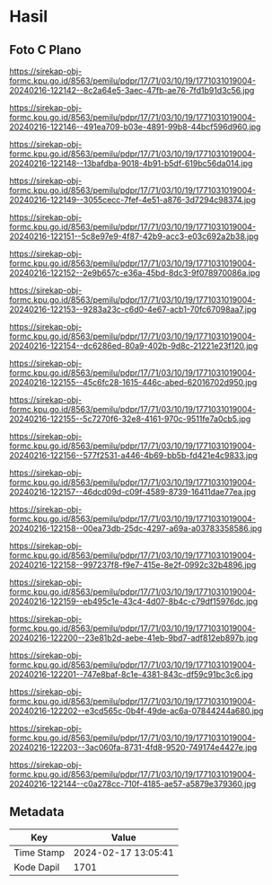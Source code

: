 # Hasil

## Foto C Plano

https://sirekap-obj-formc.kpu.go.id/8563/pemilu/pdpr/17/71/03/10/19/1771031019004-20240216-122142--8c2a64e5-3aec-47fb-ae76-7fd1b91d3c56.jpg

https://sirekap-obj-formc.kpu.go.id/8563/pemilu/pdpr/17/71/03/10/19/1771031019004-20240216-122146--491ea709-b03e-4891-99b8-44bcf596d960.jpg

https://sirekap-obj-formc.kpu.go.id/8563/pemilu/pdpr/17/71/03/10/19/1771031019004-20240216-122148--13bafdba-9018-4b91-b5df-619bc56da014.jpg

https://sirekap-obj-formc.kpu.go.id/8563/pemilu/pdpr/17/71/03/10/19/1771031019004-20240216-122149--3055cecc-7fef-4e51-a876-3d7294c98374.jpg

https://sirekap-obj-formc.kpu.go.id/8563/pemilu/pdpr/17/71/03/10/19/1771031019004-20240216-122151--5c8e97e9-4f87-42b9-acc3-e03c692a2b38.jpg

https://sirekap-obj-formc.kpu.go.id/8563/pemilu/pdpr/17/71/03/10/19/1771031019004-20240216-122152--2e9b657c-e36a-45bd-8dc3-9f078970086a.jpg

https://sirekap-obj-formc.kpu.go.id/8563/pemilu/pdpr/17/71/03/10/19/1771031019004-20240216-122153--9283a23c-c6d0-4e67-acb1-70fc67098aa7.jpg

https://sirekap-obj-formc.kpu.go.id/8563/pemilu/pdpr/17/71/03/10/19/1771031019004-20240216-122154--dc6286ed-80a9-402b-9d8c-21221e23f120.jpg

https://sirekap-obj-formc.kpu.go.id/8563/pemilu/pdpr/17/71/03/10/19/1771031019004-20240216-122155--45c6fc28-1615-446c-abed-62016702d950.jpg

https://sirekap-obj-formc.kpu.go.id/8563/pemilu/pdpr/17/71/03/10/19/1771031019004-20240216-122155--5c7270f6-32e8-4161-970c-9511fe7a0cb5.jpg

https://sirekap-obj-formc.kpu.go.id/8563/pemilu/pdpr/17/71/03/10/19/1771031019004-20240216-122156--577f2531-a446-4b69-bb5b-fd421e4c9833.jpg

https://sirekap-obj-formc.kpu.go.id/8563/pemilu/pdpr/17/71/03/10/19/1771031019004-20240216-122157--46dcd09d-c09f-4589-8739-16411dae77ea.jpg

https://sirekap-obj-formc.kpu.go.id/8563/pemilu/pdpr/17/71/03/10/19/1771031019004-20240216-122158--00ea73db-25dc-4297-a69a-a03783358586.jpg

https://sirekap-obj-formc.kpu.go.id/8563/pemilu/pdpr/17/71/03/10/19/1771031019004-20240216-122158--997237f8-f9e7-415e-8e2f-0992c32b4896.jpg

https://sirekap-obj-formc.kpu.go.id/8563/pemilu/pdpr/17/71/03/10/19/1771031019004-20240216-122159--eb495c1e-43c4-4d07-8b4c-c79df15976dc.jpg

https://sirekap-obj-formc.kpu.go.id/8563/pemilu/pdpr/17/71/03/10/19/1771031019004-20240216-122200--23e81b2d-aebe-41eb-9bd7-adf812eb897b.jpg

https://sirekap-obj-formc.kpu.go.id/8563/pemilu/pdpr/17/71/03/10/19/1771031019004-20240216-122201--747e8baf-8c1e-4381-843c-df59c91bc3c6.jpg

https://sirekap-obj-formc.kpu.go.id/8563/pemilu/pdpr/17/71/03/10/19/1771031019004-20240216-122202--e3cd565c-0b4f-49de-ac6a-07844244a680.jpg

https://sirekap-obj-formc.kpu.go.id/8563/pemilu/pdpr/17/71/03/10/19/1771031019004-20240216-122203--3ac060fa-8731-4fd8-9520-749174e4427e.jpg

https://sirekap-obj-formc.kpu.go.id/8563/pemilu/pdpr/17/71/03/10/19/1771031019004-20240216-122144--c0a278cc-710f-4185-ae57-a5879e379360.jpg


## Metadata

| Key        | Value               |
| ---------- | ------------------- |
| Time Stamp | 2024-02-17 13:05:41 |
| Kode Dapil | 1701                |



